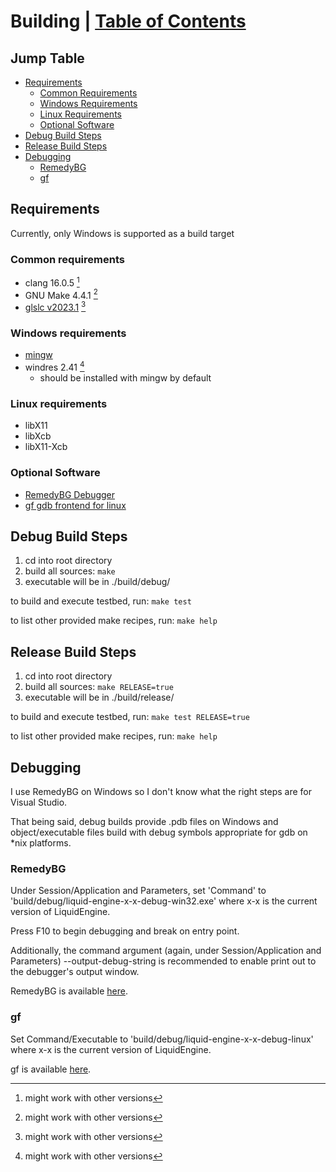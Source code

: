 <!--
 * Description:  Build instructions
 * Author:       Alicia Amarilla (smushyaa@gmail.com)
 * File Created: July 19, 2023
-->

# Building | [Table of Contents](./docs/toc.md)

## Jump Table
- [Requirements](#requirements)
    - [Common Requirements](#common-requirements)
    - [Windows Requirements](#windows-requirements)
    - [Linux Requirements](#linux-requirements)
    - [Optional Software](#optional-software)
- [Debug Build Steps](#debug-build-steps)
- [Release Build Steps](#release-build-steps)
- [Debugging](#debugging)
    - [RemedyBG](#remedybg)
    - [gf](#gf)

## Requirements
Currently, only Windows is supported as a build target

### Common requirements
- clang 16.0.5 [^1]
- GNU Make 4.4.1 [^1]
- [glslc v2023.1](https://github.com/google/shaderc/blob/main/downloads.md) [^1]
### Windows requirements
- [mingw](https://www.mingw-w64.org/)
- windres 2.41 [^1]
    - should be installed with mingw by default
### Linux requirements
- libX11
- libXcb
- libX11-Xcb
### Optional Software
- [RemedyBG Debugger](https://remedybg.itch.io/remedybg)
- [gf gdb frontend for linux](https://github.com/nakst/gf)

[^1]: might work with other versions

## Debug Build Steps

1) cd into root directory
2) build all sources: ```make```
3) executable will be in ./build/debug/

to build and execute testbed, run: ```make test```

to list other provided make recipes, run: ```make help```

## Release Build Steps

1) cd into root directory
2) build all sources: ```make RELEASE=true```
3) executable will be in ./build/release/

to build and execute testbed, run: ```make test RELEASE=true```

to list other provided make recipes, run: ```make help```

## Debugging
I use RemedyBG on Windows so I don't know what
the right steps are for Visual Studio.

That being said, debug builds provide .pdb files on Windows
and object/executable files build with debug symbols
appropriate for gdb on *nix platforms.

### RemedyBG
Under Session/Application and Parameters, set 'Command'
to 'build/debug/liquid-engine-x-x-debug-win32.exe' where x-x is the
current version of LiquidEngine.

Press F10 to begin debugging and break on entry point.

Additionally, the command argument
(again, under Session/Application and Parameters)
--output-debug-string is recommended to enable print out to the
debugger's output window.

RemedyBG is available [here](https://remedybg.itch.io/remedybg).

### gf
Set Command/Executable to 
'build/debug/liquid-engine-x-x-debug-linux' where x-x is the
current version of LiquidEngine.

gf is available [here](https://github.com/nakst/gf).



